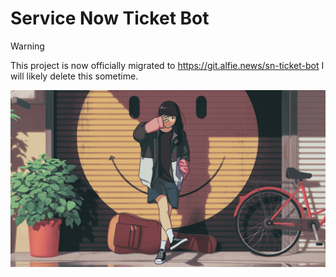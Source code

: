 # Service Now Ticket Bot

> [!WARNING]
> This project is now officially migrated to https://git.alfie.news/sn-ticket-bot
> I will likely delete this sometime.

![Cool Image](assets/smile.jpg)
